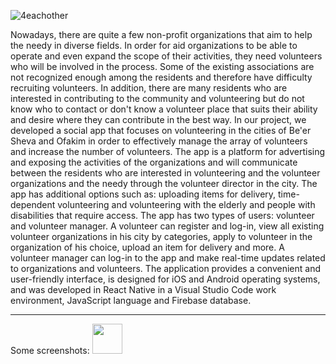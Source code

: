 ![4eachother](https://user-images.githubusercontent.com/44543472/121578628-8ba63300-ca33-11eb-865a-ed939170a6fd.png)

Nowadays, there are quite a few non-profit organizations that aim to help the needy in 
diverse fields. In order for aid organizations to be able to operate and even expand the 
scope of their activities, they need volunteers who will be involved in the process. Some 
of the existing associations are not recognized enough among the residents and therefore 
have difficulty recruiting volunteers. In addition, there are many residents who are 
interested in contributing to the community and volunteering but do not know who to 
contact or don't know a volunteer place that suits their ability and desire where they can 
contribute in the best way.
In our project, we developed a social app that focuses on volunteering in the cities of Be'er 
Sheva and Ofakim in order to effectively manage the array of volunteers and increase the 
number of volunteers. The app is a platform for advertising and exposing the activities of 
the organizations and will communicate between the residents who are interested in 
volunteering and the volunteer organizations and the needy through the volunteer director 
in the city.
The app has additional options such as: uploading items for delivery, time-dependent 
volunteering and volunteering with the elderly and people with disabilities that require 
access.
The app has two types of users: volunteer and volunteer manager. 
A volunteer can register and log-in, view all existing volunteer organizations in his city 
by categories, apply to volunteer in the organization of his choice, upload an item for 
delivery and more.
A volunteer manager can log-in to the app and make real-time updates related to 
organizations and volunteers.
The application provides a convenient and user-friendly interface, is designed for iOS and 
Android operating systems, and was developed in React Native in a Visual Studio Code 
work environment, JavaScript language and Firebase database.

_______________________________________________________________________________________________________________

Some screenshots:
<img src="https://github.com/favicon.ico" width="48">

<!-- ![WhatsApp Image 2021-06-10 at 21 37 57](https://user-images.githubusercontent.com/44543472/121579426-6239d700-ca34-11eb-92fd-338ee8bb5b1b.jpeg)
![WhatsApp Image 2021-06-10 at 21 37 40](https://user-images.githubusercontent.com/44543472/121579431-636b0400-ca34-11eb-8c7e-096e9348d610.jpeg)
![WhatsApp Image 2021-06-10 at 21 37 11](https://user-images.githubusercontent.com/44543472/121579433-636b0400-ca34-11eb-9d25-7210823d1694.jpeg)
![WhatsApp Image 2021-06-10 at 21 37 10 (1)](https://user-images.githubusercontent.com/44543472/121579438-64039a80-ca34-11eb-9b3a-d0cb05f1e959.jpeg)
![WhatsApp Image 2021-06-10 at 21 37 10](https://user-images.githubusercontent.com/44543472/121579441-649c3100-ca34-11eb-8ca2-001558f8a89e.jpeg)
![WhatsApp Image 2021-06-10 at 21 37 09 (1)](https://user-images.githubusercontent.com/44543472/121579443-649c3100-ca34-11eb-8047-4ef3f2e1ef5b.jpeg)
![WhatsApp Image 2021-06-10 at 21 37 09](https://user-images.githubusercontent.com/44543472/121579445-6534c780-ca34-11eb-84fd-f71801c6390f.jpeg)
![WhatsApp Image 2021-06-10 at 21 37 08](https://user-images.githubusercontent.com/44543472/121579447-65cd5e00-ca34-11eb-9fa9-7e94b6bd7a2c.jpeg) -->
